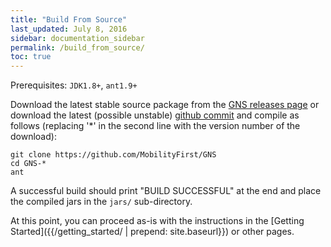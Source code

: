 ```yaml
---
title: "Build From Source"
last_updated: July 8, 2016
sidebar: documentation_sidebar
permalink: /build_from_source/
toc: true
---
```


Prerequisites: `JDK1.8+`, `ant1.9+`

Download the latest stable source package from the [GNS releases page](https://github.com/MobilityFirst/GNS/releases) or download the latest (possible unstable) [github commit](https://github.com/MobilityFirst/GNS) and compile as follows (replacing '\*' in the second line with the version number of the download):

```
git clone https://github.com/MobilityFirst/GNS
cd GNS-*   
ant
```

A successful build should print "BUILD SUCCESSFUL" at the end and place the compiled jars in the `jars/` sub-directory.

At this point, you can proceed as-is with the instructions in the [Getting Started]({{/getting_started/ | prepend: site.baseurl}}) or other pages.
